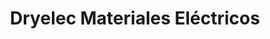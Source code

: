 ---
title: "Dryelec Materiales Eléctricos"
url: /caracas/dryelec-materiales-electricos/
shop: eléctrico
---